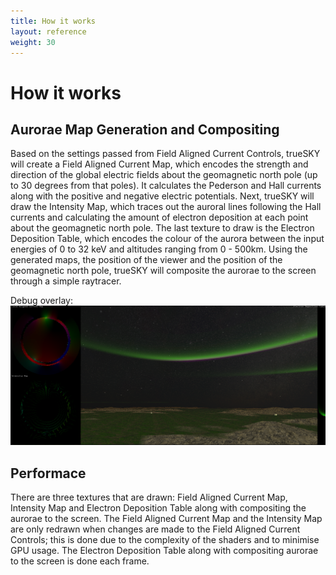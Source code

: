 ```yaml
---
title: How it works
layout: reference
weight: 30
---
```







How it works
====================

Aurorae Map Generation and Compositing
-----------------
Based on the settings passed from Field Aligned Current Controls, trueSKY will create a Field Aligned Current Map, which encodes the strength and direction of the global electric fields about the geomagnetic north pole (up to 30 degrees from that poles). It calculates the Pederson and Hall currents along with the positive and negative electric potentials. Next, trueSKY will draw the Intensity Map, which traces out the auroral lines following the Hall currents and calculating the amount of electron deposition at each point about the geomagnetic north pole. The last texture to draw is the Electron Deposition Table, which encodes the colour of the aurora between the input energies of 0 to 32 keV and altitudes ranging from 0 - 500km. Using the generated maps, the position of the viewer and the position of the geomagnetic north pole, trueSKY will composite the aurorae to the screen through a simple raytracer.

Debug overlay:
![](/images/aurorae/auroraeDebugOverlay.png)


Performace
----------
There are three textures that are drawn: Field Aligned Current Map, Intensity Map and Electron Deposition Table along with compositing the aurorae to the screen. The Field Aligned Current Map and the Intensity Map are only redrawn when changes are made to the Field Aligned Current Controls; this is done due to the complexity of the shaders and to minimise GPU usage. The Electron Deposition Table along with compositing aurorae to the screen is done each frame.
